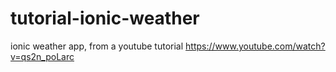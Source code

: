 # tutorial-ionic-weather
ionic weather app, from a youtube tutorial https://www.youtube.com/watch?v=qs2n_poLarc
